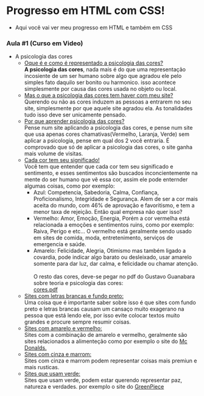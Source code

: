 <h1> Progresso em HTML com CSS! </h1>

  * Aqui você vai ver meu progresso em HTML e também em CSS


### Aula #1 (Curso em Video)
 * A psicologia das cores
   * <ins>Oque é e como é representado a psicologia das cores?</ins><br>
     <strong>A psicologia das cores</strong>, nada mais é do que uma representação incosiente de um ser humano sobre algo que agradou ele pelo simples fato daquilo ser bonito ou harmonico. isso acontece simplesmente por causa das cores usada no objeto ou local.
   * <ins>Mas o que a psicologia das cores tem haver com meu site?</ins><br>
     Querendo ou não as cores induzem as pessoas a entrarem no seu site, simplesmente por que aquele site agradou ela. As tonalidades tudo isso deve ser unicamente pensado.
   * <ins>Por que aprender psicologia das cores?</ins><br>
     Pense num site aplicando a psicologia das cores, e pense num site que usa apenas cores chamativas(Vermelho, Laranja, Verde) sem aplicar a psicologia, pense em qual dos 2 você entraria. É comprovado que só de aplicar a psicologia das cores, o site ganha mais volume de visitas.
   * <ins>Cada cor tem seu significado!</ins><br>
     Você tem que entender que cada cor tem seu significado e sentimento, e esses sentimentos são buscados inconcientemente na mente do ser humano que vê essa cor, assim ele pode enternder algumas coisas, como por exemplo:
       * Azul: Competencia, Sabedoria, Calma, Confiança, Proficionalismo, Integridade e Segurança. Alem de ser a cor mais aceita do mundo, com 46% de aprovação e favoritismo, e tem a menor taxa de rejeição. Então qual empresa não quer isso?
       * Vermelho: Amor, Emoção, Energia, Porém a cor vermelha está relacionada a emoções e sentimentos ruins, como por exemplo: Raiva, Perigo e etc... O vermelho está geralmente sendo usado em sites de comida, moda, entretenimento, serviços de emergencia e saúde.
       * Amarelo: Felicidade, Alegria, Otimismo mas também ligado a covardia, pode indicar algo barato ou desleixado, usar amarelo somente para dar luz, dar calma, e felicidade ou chamar atenção.<br><br>
       O resto das cores, deve-se pegar no pdf do Gustavo Guanabara sobre teoria e psicologia das cores:<br>
       <a href="https://github.com/gustavoguanabara/html-css/blob/master/aulas-pdf/13%20-%20Cores.pdf">cores.pdf</a>
   * <ins>Sites com letras brancas e fundo preto:</ins><br>
     Uma coisa que é importante saber sobre isso é que sites com fundo preto e letras brancas causam um cansaço muito exagerano na pessoa que está lendo ele, por isso evite colocar textos muito grandes e procure sempre resumir coisas.
   * <ins>Sites com amarelo e vermelho:</ins><br>
     Sites com a combinação de amarelo e vermelho, geralmente são sites relacionados a alimenteção como por exemplo o site do <a href="https://mcdonalds.com/">Mc Donalds.</a>
   * <ins>Sites com cinza e marrom:</ins><br>
     Sites com cinza e marrom podem representar coisas mais premiun e mais rusticas.
   * <ins>Sites que usam verde:</ins><br>
     Sites que usam verde, podem estar querendo representar paz, natureza e verdades. por exemplo o site do <a href="https://greenpeace.org/">GreenPiece</a>
